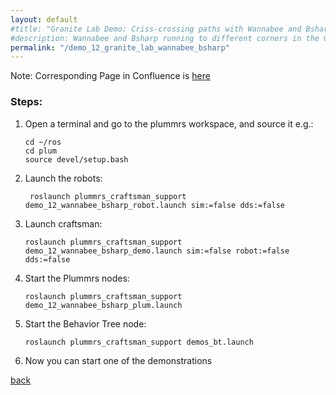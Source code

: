 ```yaml
---
layout: default
#title: "Granite Lab Demo: Criss-crossing paths with Wannabee and Bsharp"
#description: Wannabee and Bsharp running to different corners in the Granite Lab
permalink: "/demo_12_granite_lab_wannabee_bsharp"
---
```


Note: Corresponding Page in Confluence is [here](https://traclabs.atlassian.net/wiki/spaces/PLUM/pages/3165782043/8.+Gazebo+Run+Bsharp+and+Wannabee+in+Granite+Lab)

### Steps:

1. Open a terminal and go to the plummrs workspace, and source it e.g.: 
   ```
   cd ~/ros
   cd plum
   source devel/setup.bash
   ``` 
2. Launch the robots:
   ```
    roslaunch plummrs_craftsman_support demo_12_wannabee_bsharp_robot.launch sim:=false dds:=false
   ```
3. Launch craftsman: 
   ```
   roslaunch plummrs_craftsman_support demo_12_wannabee_bsharp_demo.launch sim:=false robot:=false dds:=false
   ```

4. Start the Plummrs nodes:
   ```
   roslaunch plummrs_craftsman_support demo_12_wannabee_bsharp_plum.launch 
   ```
6. Start the Behavior Tree node:
   ```
   roslaunch plummrs_craftsman_support demos_bt.launch
   ```
7. Now you can start one of the demonstrations
   
   
[back](./)
